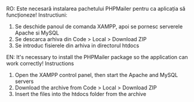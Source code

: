 RO:
Este necesară instalarea pachetului PHPMailer pentru ca aplicația să funcționeze!
Instructiuni:
1. Se deschide panoul de comanda XAMPP, apoi se pornesc serverele Apache si MySQL
2. Se descarca arhiva din Code > Local > Download ZIP
3. Se introduc fisierele din arhiva in directorul htdocs

EN:
It's necessary to install the PHPMailer package so the application can work correctly!
Instructions
1. Open the XAMPP control panel, then start the Apache and MySQL servers
2. Download the archive from Code > Local > Download ZIP
3. Insert the files into the htdocs folder from the archive
